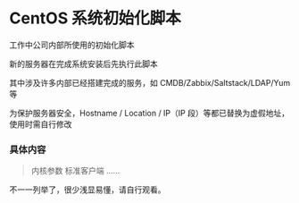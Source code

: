 # CentOS 系统初始化脚本

工作中公司内部所使用的初始化脚本

新的服务器在完成系统安装后先执行此脚本

其中涉及许多内部已经搭建完成的服务，如 CMDB/Zabbix/Saltstack/LDAP/Yum 等

为保护服务器安全，Hostname / Location / IP（IP 段）等都已替换为虚假地址，使用时需自行修改

### 具体内容

>内核参数
标准客户端
......

不一一列举了，很少浅显易懂，请自行观看。


